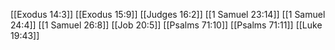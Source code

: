 [[Exodus 14:3]]
[[Exodus 15:9]]
[[Judges 16:2]]
[[1 Samuel 23:14]]
[[1 Samuel 24:4]]
[[1 Samuel 26:8]]
[[Job 20:5]]
[[Psalms 71:10]]
[[Psalms 71:11]]
[[Luke 19:43]]
